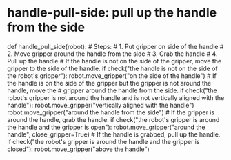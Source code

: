 # handle-pull-side: pull up the handle from the side
def handle_pull_side(robot):
    # Steps:
    #  1. Put gripper on side of the handle
    #  2. Move gripper around the handle from the side
    #  3. Grab the handle
    #  4. Pull up the handle
    # If the handle is not on the side of the gripper, move the gripper to the side of the handle.
    if check("the handle is not on the side of the robot's gripper"):
        robot.move_gripper("on the side of the handle")
    # If the handle is on the side of the gripper but the gripper is not around the handle, move the
    # gripper around the handle from the side.
    if check("the robot's gripper is not around the handle and is not vertically aligned with the handle"):
        robot.move_gripper("vertically aligned with the handle")
        robot.move_gripper("around the handle from the side")
    # If the gripper is around the handle, grab the handle.
    if check("the robot's gripper is around the handle and the gripper is open"):
        robot.move_gripper("around the handle", close_gripper=True)
    # If the handle is grabbed, pull up the handle.
    if check("the robot's gripper is around the handle and the gripper is closed"):
        robot.move_gripper("above the handle")